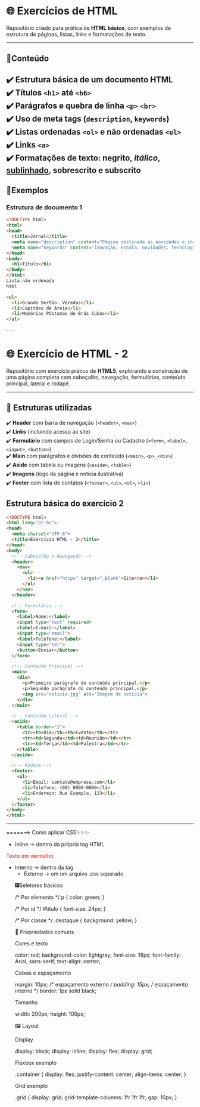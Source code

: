 # 🌐 Exercícios de HTML

Repositório criado para prática de **HTML básico**, com exemplos de estrutura de páginas, listas, links e formatações de texto.

---

## 🌸Conteúdo

✔️ Estrutura básica de um documento HTML  
✔️ Títulos `<h1>` até `<h6>`  
✔️ Parágrafos e quebra de linha `<p>` `<br>`  
✔️ Uso de meta tags (`description`, `keywords`)  
✔️ Listas ordenadas `<ol>` e não ordenadas `<ul>`  
✔️ Links `<a>`  
✔️ Formatações de texto: **negrito**, *itálico*, <u>sublinhado</u>, sobrescrito e subscrito  
---

## 🎀Exemplos

### Estrutura de documento 1
```html
<!DOCTYPE html>
<html>
<head>
  <title>Jornal</title>
  <meta name="description" content="Página destinada as novidades e inovações">
  <meta name="keywords" content="inovação, escola, novidades, tecnologia, estudo">
</head>
<body>
  <h1>Título</h1>
</body>
</html>
Lista não ordenada
html

<ul>
  <li>Grande Sertão: Veredas</li>
  <li>Capitães de Areia</li>
  <li>Memórias Póstumas de Brás Cubas</li>
</ul>

---
```
# 🌐 Exercício de HTML - 2

Repositório com exercício prático de **HTML5**, explorando a construção de uma página completa com cabeçalho, navegação, formulários, conteúdo principal, lateral e rodapé.

---

## 🚀 Estruturas utilizadas

✔️ **Header** com barra de navegação (`<header>`, `<nav>`)  
✔️ **Links**  (incluindo acesso ao site)                                                                                                                                                                                                             
✔️ **Formulário** com campos de Login/Senha ou Cadastro (`<form>`, `<label>`, `<input>`, `<button>`)  
✔️ **Main** com parágrafos e divisões de conteúdo (`<main>`, `<p>`, `<div>`)  
✔️ **Aside** com tabela ou imagens (`<aside>`, `<table>`)  
✔️ **Imagens** (logo da página e notícia ilustrativa)  
✔️ **Footer** com lista de contatos (`<footer>`, `<ul>`, `<ol>`, `<li>`)  

## Estrutura básica do exercício 2

```html
<!DOCTYPE html>
<html lang="pt-br">
<head>
  <meta charset="UTF-8">
  <title>Exercício HTML - 2</title>
</head>
<body>
  <!-- Cabeçalho e Navegação -->
  <header>
    <nav>
      <ul>
        <li><a href="https" target="_blank">Site</a></li>
      </ul>
    </nav>
  </header>

  <!-- Formulário -->
  <form>
    <label>Nome:</label>
    <input type="text" required>
    <label>E-mail:</label>
    <input type="email">
    <label>Telefone:</label>
    <input type="tel">
    <button>Enviar</button>
  </form>

  <!-- Conteúdo Principal -->
  <main>
    <div>
      <p>Primeiro parágrafo do conteúdo principal.</p>
      <p>Segundo parágrafo do conteúdo principal.</p>
      <img src="noticia.jpg" alt="Imagem de notícia">
    </div>
  </main>

  <!-- Conteúdo Lateral -->
  <aside>
    <table border="1">
      <tr><th>Dia</th><th>Evento</th></tr>
      <tr><td>Segunda</td><td>Reunião</td></tr>
      <tr><td>Terça</td><td>Palestra</td></tr>
    </table>
  </aside>

  <!-- Rodapé -->
  <footer>
    <ul>
      <li>Email: contato@empresa.com</li>
      <li>Telefone: (00) 0000-0000</li>
      <li>Endereço: Rua Exemplo, 123</li>
    </ul>
  </footer>
</body>
</html>


````
-----------------------------

=======> Como aplicar CSS✨✨✨

* Inline → dentro da própria tag HTML
<p style="color: red;">Texto em vermelho</p>


* Interno → dentro da tag <style> no HTML
<style>
  p { color: blue; }
</style>


* Externo → em um arquivo .css separado
<link rel="stylesheet" href="style.css">

 🎆Seletores básicos
 
/* Por elemento */
p { color: green; }

/* Por id */
#titulo { font-size: 24px; }

/* Por classe */
.destaque { background: yellow; }

🎨 Propriedades comuns

Cores e texto

color: red;
background-color: lightgray;
font-size: 18px;
font-family: Arial, sans-serif;
text-align: center;


Caixas e espaçamento

margin: 10px;   /* espaçamento externo */
padding: 15px;  /* espaçamento interno */
border: 1px solid black;


Tamanho

width: 200px;
height: 100px;

🖼️ Layout

Display

display: block;
display: inline;
display: flex;
display: grid;


Flexbox exemplo

.container {
  display: flex;
  justify-content: center;
  align-items: center;
}


Grid exemplo

.grid {
  display: grid;
  grid-template-columns: 1fr 1fr 1fr;
  gap: 10px;
}




